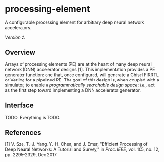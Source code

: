 # processing-element
A configurable processing element for arbitrary deep neural network accelerators.

*Version 2.*

## Overview
Arrays of processing elements (PE) are at the heart of many deep neural network (DNN) accelerator designs [1]. This implementation provides a PE generator function: one that, once configured, will generate a Chisel FIRRTL or Verilog for a pipelined PE. The goal of this design is, when coupled with a simulator, to enable a *programmatically searchable design space*; *i.e.,* act as the first step toward implementing a DNN accelerator generator. 

## Interface
TODO. Everything is TODO.

## References
[1] V. Sze, T.-J. Yang, Y.-H. Chen, and J. Emer, "Efficient Processing of Deep Neural Networks: A Tutorial and Survey," in *Proc. IEEE*, vol. 105, no. 12, pp. 2295-2329, Dec 2017  
